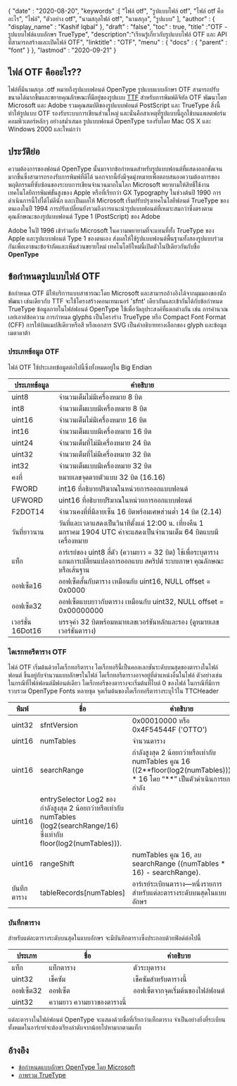 {
  "date" : "2020-08-20",
  "keywords" :[ "ไฟล์ otf", "รูปแบบไฟล์ otf", "ไฟล์ otf คืออะไร", "ไฟล์", "ตัวอย่าง otf", "นามสกุลไฟล์ otf", "นามสกุล", "รูปแบบ" ],
  "author" : {
    "display_name" : "Kashif Iqbal"
},
  "draft" : "false",
  "toc" : true,
  "title" :"OTF - รูปแบบไฟล์แบบอักษร TrueType",
  "description":"เรียนรู้เกี่ยวกับรูปแบบไฟล์ OTF และ API ที่สามารถสร้างและเปิดไฟล์ OTF",
  "linktitle" : "OTF",
  "menu" : {
    "docs" : {
      "parent" : "font"
}
},
  "lastmod" : "2020-09-21"
}

## ไฟล์ OTF คืออะไร??

ไฟล์ที่มีนามสกุล .otf หมายถึงรูปแบบฟอนต์ OpenType รูปแบบแบบอักษร OTF สามารถปรับขนาดได้มากขึ้นและขยายคุณลักษณะที่มีอยู่ของรูปแบบ [TTF](/th/font/ttf/) สำหรับการพิมพ์ดิจิทัล OTF พัฒนาโดย Microsoft และ Adobe รวมคุณสมบัติของรูปแบบฟอนต์ PostScript และ TrueType สิ่งนี้ทำให้รูปแบบ OTF รองรับระบบการเขียนส่วนใหญ่ และนั่นคือสาเหตุที่รูปแบบนี้ถูกใช้บนแพลตฟอร์มคอมพิวเตอร์หลักๆ อย่างสม่ำเสมอ รูปแบบฟอนต์ OpenType รองรับโดย Mac OS X และ Windows 2000 และใหม่กว่า

## ประวัติย่อ

ความต้องการของฟอนต์ OpenType นั้นมาจากข้อกำหนดสำหรับรูปแบบฟอนต์ที่แสดงออกชัดเจนมากขึ้นซึ่งสามารถรองรับการพิมพ์ที่ดีได้ นอกจากนี้ยังมีจุดมุ่งหมายเพื่อตอบสนองความต้องการของพฤติกรรมที่ซับซ้อนของระบบการเขียนจำนวนมากในโลก Microsoft พยายามให้สิทธิ์ใช้งานเทคโนโลยีการพิมพ์ขั้นสูงของ Apple หรือที่เรียกว่า GX Typography ในช่วงต้นปี 1990 การดำเนินการนี้ไปได้ไม่ดีนัก และเป็นผลให้ Microsoft เริ่มปรับปรุงเทคโนโลยีฟอนต์ TrueType ของตนเองในปี 1994 การปรับเปลี่ยนยังรวมถึงการแนะนำรูปแบบฟอนต์ที่เหมาะสมกว่าซึ่งตรงตามคุณลักษณะของรูปแบบฟอนต์ Type 1 (PostScript) ของ Adobe

Adobe ในปี 1996 เข้าร่วมกับ Microsoft ในความพยายามที่จะแทนที่ทั้ง TrueType ของ Apple และรูปแบบฟอนต์ Type 1 ของตนเอง ส่งผลให้ใช้รูปแบบฟอนต์พื้นฐานทั้งสองรูปแบบร่วมกันเพื่อเอาชนะข้อจำกัดและเพิ่มส่วนขยายใหม่ เทคโนโลยีใหม่นี้เปิดตัวในปีเดียวกันกับชื่อ **OpenType**

## ข้อกำหนดรูปแบบไฟล์ OTF

ข้อกำหนด OTF มีให้บริการแบบสาธารณะโดย Microsoft และสามารถอ้างอิงได้จากมุมมองของนักพัฒนา เช่นเดียวกับ TTF จะใช้โครงสร้างคอนเทนเนอร์ 'sfnt' เดียวกันและเข้ากันได้กับข้อกำหนด TrueType ข้อมูลภายในไฟล์ฟอนต์ OpenType ใช้เพื่อวัตถุประสงค์ที่แตกต่างกัน เช่น การคำนวณเลย์เอาต์ข้อความ การกำหนด glyphs เป็นโครงร่าง TrueType หรือ Compact Font Format (CFF) การให้บิตแมปสีเดียวหรือสี หรือเอกสาร SVG เป็นคำอธิบายทางเลือกของ glyph และข้อมูลเมตาดาต้า

### ประเภทข้อมูล OTF
ไฟล์ OTF ใช้ประเภทข้อมูลต่อไปนี้ซึ่งทั้งหมดอยู่ใน Big Endian

|ประเภทข้อมูล| คำอธิบาย|
---|---|
|uint8| จำนวนเต็มไม่มีเครื่องหมาย 8 บิต|
|int8| จำนวนเต็มแบบมีเครื่องหมาย 8 บิต|
|uint16| จำนวนเต็มไม่มีเครื่องหมาย 16 บิต|
|int16| จำนวนเต็มแบบมีเครื่องหมาย 16 บิต|
|uint24| จำนวนเต็มที่ไม่มีเครื่องหมาย 24 บิต|
|uint32| จำนวนเต็มที่ไม่มีเครื่องหมาย 32 บิต|
|int32| จำนวนเต็มแบบมีเครื่องหมาย 32 บิต|
|คงที่| หมายเลขจุดตายตัวแบบ 32 บิต (16.16)|
|FWORD| int16 ที่อธิบายปริมาณในหน่วยการออกแบบฟอนต์|
|UFWORD| uint16 ที่อธิบายปริมาณในหน่วยการออกแบบฟอนต์|
|F2DOT14| จำนวนคงที่ที่มีลายเซ็น 16 บิตพร้อมเศษส่วนต่ำ 14 บิต (2.14)|
|วันที่ยาวนาน| วันที่และเวลาแสดงเป็นวินาทีตั้งแต่ 12:00 น. เที่ยงคืน 1 มกราคม 1904 UTC ค่าจะแสดงเป็นจำนวนเต็ม 64 บิตแบบมีเครื่องหมาย|
|แท็ก| อาร์เรย์ของ uint8 สี่ตัว (ความยาว = 32 บิต) ใช้เพื่อระบุตาราง แกนการเปลี่ยนแปลงการออกแบบ สคริปต์ ระบบภาษา คุณลักษณะ หรือเส้นฐาน|
|ออฟเซ็ต16| ออฟเซ็ตสั้นกับตาราง เหมือนกับ uint16, NULL offset = 0x0000|
|ออฟเซ็ต32| ออฟเซ็ตแบบยาวกับตาราง เหมือนกับ uint32, NULL offset = 0x00000000|
|เวอร์ชั่น 16Dot16| บรรจุค่า 32 บิตพร้อมหมายเลขเวอร์ชันหลักและรอง (ดูหมายเลขเวอร์ชันตาราง)|

### ไดเรกทอรีตาราง OTF

ไฟล์ OTF เริ่มต้นด้วยไดเร็กทอรีตาราง ไดเร็กทอรีนี้เป็นคอลเลกชันระดับบนสุดของตารางในไฟล์ฟอนต์ ขึ้นอยู่กับจำนวนแบบอักษรในไฟล์ ไดเร็กทอรีตารางอาจอยู่ที่ตำแหน่งอื่นในไฟล์ ตัวอย่างเช่น ในกรณีที่ไฟล์ฟอนต์มีฟอนต์เดียว ไดเร็กทอรีของตารางจะเริ่มต้นที่ไบต์ 0 ของไฟล์ ในกรณีที่มีการรวบรวม OpenType Fonts หลายชุด
จุดเริ่มต้นของไดเร็กทอรีตารางระบุไว้ใน TTCHeader

|พิมพ์ |ชื่อ |คำอธิบาย|
---|---|---|
|uint32 |sfntVersion| 0x00010000 หรือ 0x4F54544F ('OTTO')|
|uint16| numTables |จำนวนตาราง|
|uint16| searchRange | กำลังสูงสุด 2 น้อยกว่าหรือเท่ากับ numTables คูณ 16 ((2\**floor(log2(numTables))) * 16 โดย “**” เป็นตัวดำเนินการยกกำลัง|
|uint16 |entrySelector Log2 ของกำลังสูงสุด 2 น้อยกว่าหรือเท่ากับ numTables (log2(searchRange/16) ซึ่งเท่ากับ floor(log2(numTables))).|
|uint16 |rangeShift |numTables คูณ 16, ลบ searchRange ((numTables * 16) - searchRange).|
|บันทึกตาราง| tableRecords[numTables] |อาร์เรย์ระเบียนตาราง—หนึ่งรายการสำหรับแต่ละตารางระดับบนสุดในแบบอักษร|


### บันทึกตาราง

สำหรับแต่ละตารางระดับบนสุดในแบบอักษร จะมีบันทึกตารางซึ่งประกอบด้วยฟิลด์ต่อไปนี้

|ประเภท| ชื่อ| คำอธิบาย|
---|---|---|
|แท็ก| แท็กตาราง| ตัวระบุตาราง|
|uint32| เช็คซัม| เช็คซัมสำหรับตารางนี้|
|ออฟเซ็ต32| ออฟเซ็ต| ออฟเซ็ตจากจุดเริ่มต้นของไฟล์ฟอนต์|
|uint32| ความยาว ความยาวของตารางนี้|

แต่ละตารางในไฟล์ฟอนต์ OpenType จะแสดงด้วยชื่อที่เรียกว่าแท็กตาราง จำเป็นอย่างยิ่งที่ระเบียนทั้งหมดในอาร์เรย์จะต้องเรียงลำดับจากน้อยไปหามากตามแท็ก

## อ้างอิง
* [ข้อกำหนดแบบอักษร OpenType โดย Microsoft](https://learn.microsoft.com/en-us/typography/opentype/spec/overview)
* [ภาพรวม TrueType](https://learn.microsoft.com/en-us/typography/truetype/)

